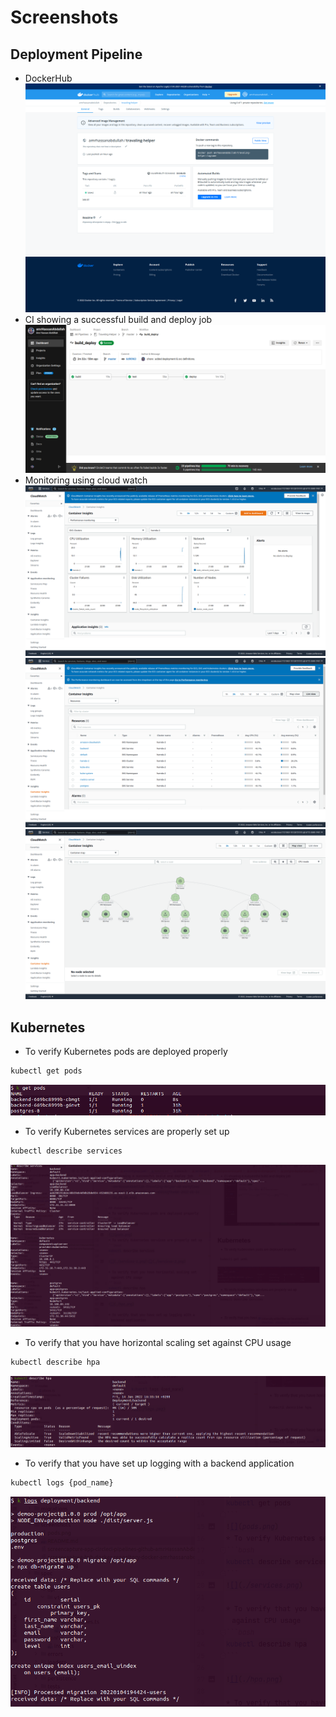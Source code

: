 # Screenshots


## Deployment Pipeline
* DockerHub
![](screencapture-hub-docker-repository-docker-amrhassanabdullah-travaling-helper-2022-01-14-16_03_31.png)
* CI showing a successful build and deploy job
![](screencapture-app-circleci-pipelines-github-amrHassanAbdallah-Traveling-Helper-48-workflows-a2c071c0-0af8-4839-a931-a08161f9aebb-2022-01-14-16_05_16.png)
* Monitoring using cloud watch
![](mon-1.png)
![](mon-2.png)
![](mon-3.png)
## Kubernetes
* To verify Kubernetes pods are deployed properly
```bash
kubectl get pods
```
![](pods.png)
* To verify Kubernetes services are properly set up
```bash
kubectl describe services
```
![](./services.png)

* To verify that you have horizontal scaling set against CPU usage
```bash
kubectl describe hpa
```

![](./hpa.png)

* To verify that you have set up logging with a backend application
```bash
kubectl logs {pod_name}
```

![](./logs.png)


